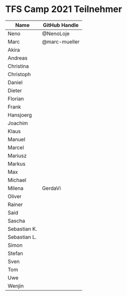 # TFS Camp 2021 Teilnehmer


|     Name     | GitHub Handle |
| ------------ | ------------- |
| Neno         | @NenoLoje     |
| Marc         | @marc-mueller |
| Akira        |               |
| Andreas      |               |
| Christina    |               |
| Christoph    |               |
| Daniel       |               |
| Dieter       |               |
| Florian      |               |
| Frank        |               |
| Hansjoerg    |               |
| Joachim      |               |
| Klaus        |               |
| Manuel       |               |
| Marcel       |               |
| Mariusz      |               |
| Markus       |               |
| Max          |               |
| Michael      |               |
| Milena       | GerdaVi       |
| Oliver       |               |
| Rainer       |               |
| Said         |               |
| Sascha       |               |
| Sebastian K. |               |
| Sebastian L. |               |
| Simon        |               |
| Stefan       |               |
| Sven         |               |
| Tom          |               |
| Uwe          |               |
| Wenjin       |               |
